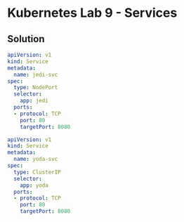 # Kubernetes Lab 9 - Services

## Solution

```yaml
apiVersion: v1
kind: Service
metadata:
  name: jedi-svc
spec:
  type: NodePort
  selector:
    app: jedi
  ports:
  - protocol: TCP
    port: 80
    targetPort: 8080
```

```yaml
apiVersion: v1
kind: Service
metadata:
  name: yoda-svc
spec:
  type: ClusterIP
  selector:
    app: yoda
  ports:
  - protocol: TCP
    port: 80
    targetPort: 8080
```
